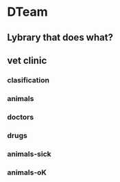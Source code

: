 # DTeam


## Lybrary that does what?
## vet clinic
### clasification 
### animals
### doctors
### drugs
### animals-sick 
### animals-oK
